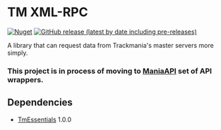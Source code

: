 ﻿# TM XML-RPC

[![Nuget](https://img.shields.io/nuget/v/TmXmlRpc?style=for-the-badge)](https://www.nuget.org/packages/TmXmlRpc/)
[![GitHub release (latest by date including pre-releases)](https://img.shields.io/github/v/release/BigBang1112/tm-xml-rpc?include_prereleases&style=for-the-badge)](https://github.com/BigBang1112/tm-xml-rpc/releases)

A library that can request data from Trackmania's master servers more simply.

### This project is in process of moving to [ManiaAPI](https://github.com/BigBang1112/maniaapi-net) set of API wrappers.

## Dependencies

- [TmEssentials](https://github.com/BigBang1112/tm-essentials) 1.0.0
